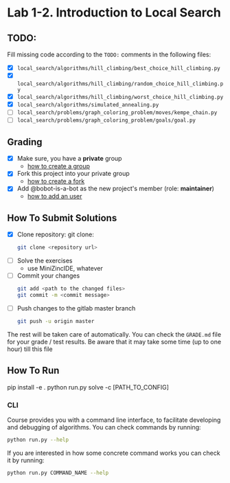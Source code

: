 # Lab 1-2. Introduction to Local Search

## TODO:

Fill missing code according to the `TODO:` comments in the following files:
* [x] `local_search/algorithms/hill_climbing/best_choice_hill_climbing.py`
* [x] `local_search/algorithms/hill_climbing/random_choice_hill_climbing.py`
* [x] `local_search/algorithms/hill_climbing/worst_choice_hill_climbing.py`
* [x] `local_search/algorithms/simulated_annealing.py`
* [ ] `local_search/problems/graph_coloring_problem/moves/kempe_chain.py`
* [ ] `local_search/problems/graph_coloring_problem/goals/goal.py`

## Grading

* [x] Make sure, you have a **private** group
  * [how to create a group](https://docs.gitlab.com/ee/user/group/#create-a-group)
* [x] Fork this project into your private group
  * [how to create a fork](https://docs.gitlab.com/ee/user/project/repository/forking_workflow.html#creating-a-fork)
* [x] Add @bobot-is-a-bot as the new project's member (role: **maintainer**)
  * [how to add an user](https://docs.gitlab.com/ee/user/project/members/index.html#add-a-user)

## How To Submit Solutions

* [x] Clone repository: git clone:
    ```bash
    git clone <repository url>
    ```
* [ ] Solve the exercises
    * use MiniZincIDE, whatever
* [ ] Commit your changes
    ```bash
    git add <path to the changed files>
    git commit -m <commit message>
    ```
* [ ] Push changes to the gitlab master branch
    ```bash
    git push -u origin master
    ```

The rest will be taken care of automatically. You can check the `GRADE.md` file for your grade / test results. Be aware that it may take some time (up to one hour) till this file

## How To Run

pip install -e .
python run.py solve -c [PATH_TO_CONFIG]

### CLI 

Course provides you with a command line interface, to facilitate developing and debugging of algorithms.
You can check commands by running:

```bash
python run.py --help
```

If you are interested in how some concrete command works you can check it by running:

```bash
python run.py COMMAND_NAME --help
```
